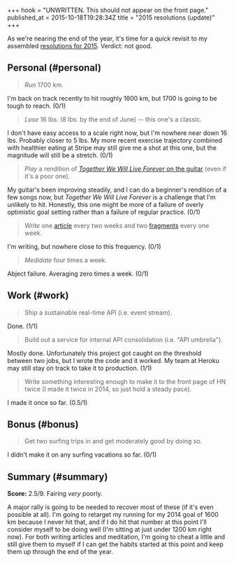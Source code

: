 +++
hook = "UNWRITTEN. This should not appear on the front page."
published_at = 2015-10-18T19:28:34Z
title = "2015 resolutions (update)"
+++

As we're nearing the end of the year, it's time for a quick revisit to my
assembled [resolutions for 2015](/fragments/2015-resolutions). Verdict: not
good.

## Personal (#personal)

> _Run_ 1700 km.

I'm back on track recently to hit roughly 1600 km, but 1700 is going to be
tough to reach. (0/1)

> _Lose_ 16 lbs. (8 lbs. by the end of June) -- this one's a classic.

I don't have easy access to a scale right now, but I'm nowhere near down 16
lbs. Probably closer to 5 lbs. My more recent exercise trajectory combined with
healthier eating at Stripe may still give me a shot at this one, but the
magnitude will still be a stretch. (0/1)

> _Play_ a rendition of [_Together We Will Live Forever_ on the
> guitar](https://www.youtube.com/watch?v=VH7pp2BXGC0) (even if it's a poor
> one).

My guitar's been improving steadily, and I can do a beginner's rendition of a
few songs now, but _Together We Will Live Forever_ is a challenge that I'm
unlikely to hit. Honestly, this one might be more of a failure of overly
optimistic goal setting rather than a failure of regular practice. (0/1)

> _Write_ one [article](/articles) every two weeks and two
> [fragments](/fragments) every one week.

I'm writing, but nowhere close to this frequency. (0/1)

> _Medidate_ four times a week.

Abject failure. Averaging zero times a week. (0/1)

## Work (#work)

> Ship a sustainable real-time API (i.e. event stream).

Done. (1/1)

> Build out a service for internal API consolidation (i.e. "API umbrella").

Mostly done. Unfortunately this project got caught on the threshold between two
jobs, but I wrote the code and it worked. My team at Heroku may still stay on
track to take it to production. (1/1)

> Write something interesting enough to make it to the front page of HN twice
> (I made it twice in 2014, so just hold a steady pace).

I made it once so far. (0.5/1)

## Bonus (#bonus)

> Get two surfing trips in and get moderately good by doing so.

I didn't make it on any surfing vacations so far. (0/1)

## Summary (#summary)

**Score:** 2.5/9. Fairing _very_ poorly.

A major rally is going to be needed to recover most of these (if it's even
possible at all). I'm going to retarget my running for my 2014 goal of 1600 km
because I never hit that, and if I do hit that number at this point I'll
consider myself to be doing well (I'm sitting at just under 1200 km right now).
For both writing articles and meditation, I'm going to cheat a little and still
give them to myself if I can get the habits started at this point and keep them
up through the end of the year.
